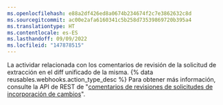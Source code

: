 ```yaml
---
ms.openlocfilehash: e88a2df426ed8a0674b234674f2c7e3862632c8d
ms.sourcegitcommit: ac00e2afa6160341c5b258d73539869720b395a4
ms.translationtype: HT
ms.contentlocale: es-ES
ms.lasthandoff: 09/09/2022
ms.locfileid: "147878515"
---
```

La actividar relacionada con los comentarios de revisión de la solicitud de extracción en el diff unificado de la misma. {% data reusables.webhooks.action_type_desc %} Para obtener más información, consulte la API de REST de "[comentarios de revisiones de solicitudes de incorporación de cambios](/rest/reference/pulls#comments)".
